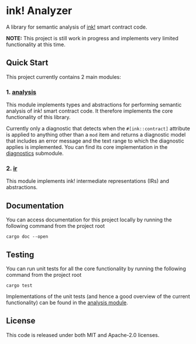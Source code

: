 # ink! Analyzer

A library for semantic analysis of [ink!](https://use.ink/) smart contract code.

**NOTE:** This project is still work in progress and implements very limited functionality at this time.

## Quick Start

This project currently contains 2 main modules:

### 1. [analysis](./src/analysis/mod.rs)
This module implements types and abstractions for performing semantic analysis of ink! smart contract code.
It therefore implements the core functionality of this library.

Currently only a diagnostic that detects when the `#[ink::contract]` attribute is applied to anything
other than a `mod` item and returns a diagnostic model that includes an error message
and the text range to which the diagnostic applies is implemented.
You can find its core implementation in the [diagnostics](./src/analysis/diagnostics.rs) submodule.

### 2. [ir](./src/ir/mod.rs)
This module implements ink! intermediate representations (IRs) and abstractions.

## Documentation

You can access documentation for this project locally by running the following command from the project root

```shell
cargo doc --open
```

## Testing

You can run unit tests for all the core functionality by running the following command from the project root

```shell
cargo test
```

Implementations of the unit tests (and hence a good overview of the current functionality) can be found in the [analysis module](./src/analysis/mod.rs).

## License

This code is released under both MIT and Apache-2.0 licenses.
